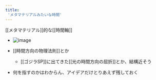 ```yaml
---
title:
 'メタマテリアルみたいな時間'
---
```


[[メタマテリアル]]的な[[時間軸]]
- ![image](https://gyazo.com/3d0d855b22a7082e4c9682f246bff227/thumb/1000)
- [[時間方向の物理法則]]とか
    - [[ゴジラSP]]に出てきた[[光の時間方向の屈折]]とか、結構近そう

- 何を指すのかはわからん、アイデアだけとりあえず残しておく

